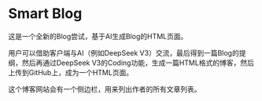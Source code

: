 # Smart Blog

这是一个全新的Blog尝试，基于AI生成Blog的HTML页面。

用户可以借助客户端与AI（例如DeepSeek V3）交流，最后得到一篇Blog的提纲，然后再通过DeepSeek V3的Coding功能，生成一篇HTML格式的博客，然后上传到GitHub上，成为一个HTML页面。

这个博客网站会有一个侧边栏，用来列出作者的所有文章列表。